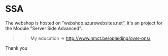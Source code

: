 # SSA

The webshop is hosted on "webshop.azurewebsites.net", it's an project for the Module "Server Side Advanced".

>> My education => http://www.nmct.be/opleiding/over-ons/

Thank you
